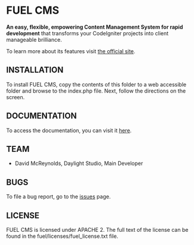 # FUEL CMS
__An easy, flexible, empowering Content Management System for rapid development__ that transforms your CodeIgniter projects into client manageable brilliance.

To learn more about its features visit [the official site](http://www.getfuelcms.com).

## INSTALLATION
To install FUEL CMS, copy the contents of this folder to a web accessible 
folder and browse to the index.php file. Next, follow the directions on the 
screen. 

## DOCUMENTATION
To access the documentation, you can visit it [here](http://www.getfuelcms.com/user_guide).

## TEAM
* David McReynolds, Daylight Studio, Main Developer

## BUGS
To file a bug report, go to the [issues](http://github.com/daylightstudio/FUEL-CMS/issues) page.

## LICENSE
FUEL CMS is licensed under APACHE 2. The full text of the license can be found in the fuel/licenses/fuel_license.txt file.
